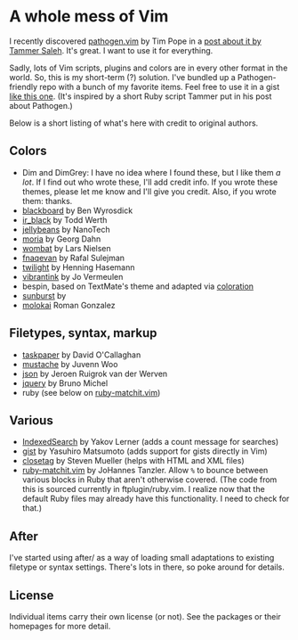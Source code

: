 # A whole mess of Vim

I recently discovered [pathogen.vim](http://github.com/tpope/vim-pathogen) by Tim Pope in a [post about it by Tammer Saleh](http://tammersaleh.com/posts/the-modern-vim-config-with-pathogen). It's great. I want to use it for everything.

Sadly, lots of Vim scripts, plugins and colors are in every other format in the world. So, this is my short-term (?) solution. I've bundled up a Pathogen-friendly repo with a bunch of my favorite items. Feel free to use it in a gist [like this one](http://gist.github.com/455162). (It's inspired by a short Ruby script Tammer put in his post about Pathogen.)

Below is a short listing of what's here with credit to original authors.

## Colors

+ Dim and DimGrey: I have no idea where I found these, but I like them *a lot*. If I find out who wrote these, I'll add credit info. If you wrote these themes, please let me know and I'll give you credit. Also, if you wrote them: thanks.
+ [blackboard](http://www.vim.org/scripts/script.php?script_id=2280) by Ben Wyrosdick
+ [ir_black](http://blog.infinitered.com/entries/show/8) by Todd Werth
+ [jellybeans](http://www.vim.org/scripts/script.php?script_id=2555) by NanoTech
+ [moria](http://www.vim.org/scripts/script.php?script_id=1464) by Georg Dahn
+ [wombat](http://www.vim.org/scripts/script.php?script_id=1778) by Lars Nielsen
+ [fnaqevan](http://www.vim.org/scripts/script.php?script_id=469) by Rafal Sulejman
+ [twilight](http://www.vim.org/scripts/script.php?script_id=1677) by Henning Hasemann
+ [vibrantink](http://www.vim.org/scripts/script.php?script_id=1794) by Jo Vermeulen
+ bespin, based on TextMate's theme and adapted via [coloration](http://github.com/sickill/coloration)
+ [sunburst](http://blog.romanandreg.com/post/160800533/my-crush-on-vim) by
+ [molokai](http://www.vim.org/scripts/script.php?script_id=2340)
Roman Gonzalez

## Filetypes, syntax, markup

+ [taskpaper](http://www.vim.org/scripts/script.php?script_id=2027) by David O'Callaghan
+ [mustache](http://github.com/juvenn/mustache.vim) by Juvenn Woo
+ [json](http://www.vim.org/scripts/script.php?script_id=1945) by Jeroen Ruigrok van der Werven
+ [jquery](http://www.vim.org/scripts/script.php?script_id=2416) by Bruno Michel
+ ruby (see below on [ruby-matchit.vim](http://www.vim.org/scripts/script.php?script_id=290))

## Various

+ [IndexedSearch](http://www.vim.org/scripts/script.php?script_id=1682) by Yakov Lerner (adds a count message for searches)
+ [gist](http://www.vim.org/scripts/script.php?script_id=2423) by Yasuhiro Matsumoto (adds support for gists directly in Vim)
+ [closetag](http://www.vim.org/scripts/script.php?script_id=13) by Steven Mueller (helps with HTML and XML files)
+ [ruby-matchit.vim](http://www.vim.org/scripts/script.php?script_id=290)
by JoHannes Tanzler. Allow `%` to bounce between various blocks in Ruby
that aren't otherwise covered. (The code from this is sourced currently in
ftplugin/ruby.vim. I realize now that the default Ruby files may already
have this functionality. I need to check for that.)

## After

I've started using after/ as a way of loading small adaptations to existing
filetype or syntax settings. There's lots in there, so poke around for
details.

## License

Individual items carry their own license (or not). See the packages or their homepages for more detail. 
